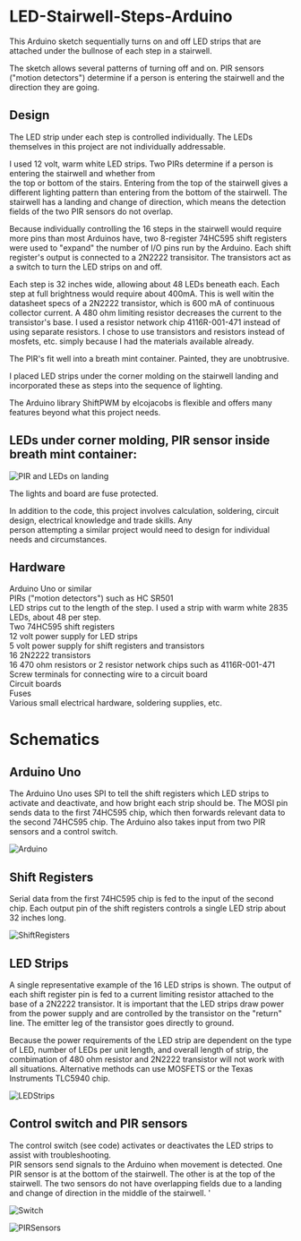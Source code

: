 # LED-Stairwell-Steps-Arduino  
This Arduino sketch sequentially turns on and off LED strips that are attached under the bullnose of each step in a stairwell.  

The sketch allows several patterns of turning off and on. PIR sensors ("motion detectors") determine if a person is entering the
stairwell and the direction they are going.  

## Design  
The LED strip under each step is controlled individually. The LEDs themselves in this project are not individually addressable.  

I used 12 volt, warm white LED strips. Two PIRs determine if a person is entering the stairwell and whether from  
the top or bottom of the stairs. Entering from the top of the stairwell gives a different lighting pattern than entering from the bottom of the stairwell. The stairwell has a landing and change of direction, which means the detection fields of the two PIR sensors do not overlap.

Because individually controlling the 16 steps in the stairwell would require more pins than most Arduinos have, two 8-register
74HC595 shift registers were used to "expand" the number of I/O pins run by the Arduino.  Each shift register's output is
connected to a 2N2222 transisitor. The transistors act as a switch to turn the LED strips on and off.  

Each step is 32 inches wide, allowing about 48 LEDs beneath each. Each step at full brightness would require about 400mA. This is well
witin the datasheet specs of a 2N2222 transistor, which is 600 mA of continuous collector current. A 480 ohm limiting resistor
decreases the current to the transistor's base.  I used a resistor network chip 4116R-001-471 instead of using separate resistors.
I chose to use transistors and resistors instead of mosfets, etc. simply because I had the materials available already.

The PIR's fit well into a breath mint container. Painted, they are unobtrusive.

I placed LED strips under the corner molding on the stairwell landing and incorporated these as steps into the sequence of lighting.

The Arduino library ShiftPWM by elcojacobs is flexible and offers many features beyond what this project needs.

## LEDs under corner molding, PIR sensor inside breath mint container:
![PIR and LEDs on landing](/images/landing.JPG)

The lights and board are fuse protected.   

In addition to the code, this project involves calculation, soldering, circuit design, electrical knowledge and trade skills. Any  
person attempting a similar project would need to design for individual needs and circumstances.

## Hardware
Arduino Uno or similar  
PIRs ("motion detectors") such as HC SR501  
LED strips cut to the length of the step. I used a strip with warm white 2835 LEDs, about 48 per step.  
Two 74HC595 shift registers  
12 volt power supply for LED strips   
5 volt power supply for shift registers and transistors  
16 2N2222 transistors  
16 470 ohm resistors or 2 resistor network chips such as 4116R-001-471  
Screw terminals for connecting wire to a circuit board  
Circuit boards  
Fuses  
Various small electrical hardware, soldering supplies, etc.  

# Schematics  

## Arduino Uno  
The Arduino Uno uses SPI to tell the shift registers which LED strips to activate and deactivate, and how bright each strip should be. The MOSI pin sends data to the first 74HC595 chip, which then forwards relevant data to the second 74HC595 chip. The Arduino also takes input from two PIR sensors and a control switch. 

![Arduino](/images/ArduinoToShiftRegister.png)  


## Shift Registers  
Serial data from the first 74HC595 chip is fed to the input of the second chip. Each output pin of the shift registers controls a single LED strip about 32 inches long.  

![ShiftRegisters](/images/Shift_Register_Schematic.png)  


## LED Strips  
A single representative example of the 16 LED strips is shown. The output of each shift register pin is fed to a current limiting resistor attached to the base of a 2N2222 transistor. It is important that the LED strips draw power from the power supply and are controlled by the transistor on the "return" line. The emitter leg of the transistor goes directly to ground.  

Because the power requirements of the LED strip are dependent on the type of LED, number of LEDs per unit length, and overall length of strip, the combimation of 480 ohm resistor and 2N2222 transistor will not work with all situations. Alternative methods can use MOSFETS or the Texas Instruments TLC5940 chip.  

![LEDStrips](/images/LEDStrips.png)   

## Control switch and PIR sensors  
The control switch (see code) activates or deactivates the LED strips to assist with troubleshooting.  
PIR sensors send signals to the Arduino when movement is detected. One PIR sensor is at the bottom of the stairwell. The other is at the top of the stairwell. The two sensors do not have overlapping fields due to a landing and change of direction in the middle of the stairwell. '

![Switch](/images/Switch.png)
  
![PIRSensors](/images/PIRSensors.png)


